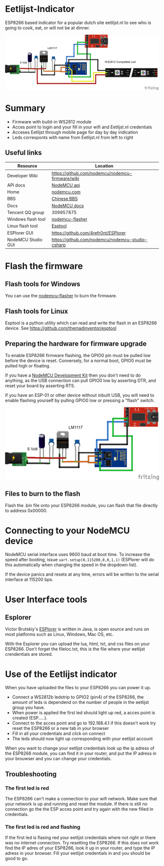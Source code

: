 # Eetlijst-Indicator
ESP8266 based indicator for a popular dutch site eetlijst.nl to see who is going to cook, eat, or will not be at dinner.

![Schematic](https://github.com/wytsem/Eetlijst-Indicator/blob/master/Schematic.png)

# Summary

- Firmware with build-in WS2812 module
- Acces point to login and your fill in your wifi and Eetlijst.nl credentials
- Acceses Eetlijst through mobile page for day by day indication
- Leds corresponts with name from Eetlijst.nl from left to right

## Useful links

| Resource | Location |
| -------------- | -------------- |
| Developer Wiki       | https://github.com/nodemcu/nodemcu-firmware/wiki |
| API docs             | [NodeMCU api](https://github.com/nodemcu/nodemcu-firmware/wiki/nodemcu_api_en) |
| Home                 | [nodemcu.com](http://www.nodemcu.com) |
| BBS                  | [Chinese BBS](http://bbs.nodemcu.com) |
| Docs                 | [NodeMCU docs](http://www.nodemcu.com/docs/) |
| Tencent QQ group     | 309957875 |
| Windows flash tool   | [nodemcu-flasher](https://github.com/nodemcu/nodemcu-flasher) |
| Linux flash tool     | [Esptool](https://github.com/themadinventor/esptool) |
| ESPlorer GUI         | https://github.com/4refr0nt/ESPlorer |
| NodeMCU Studio GUI   | https://github.com/nodemcu/nodemcu-studio-csharp |


# Flash the firmware

## Flash tools for Windows

You can use the [nodemcu-flasher](https://github.com/nodemcu/nodemcu-flasher) to burn the firmware.

## Flash tools for Linux

Esptool is a python utility which can read and write the flash in an ESP8266 device. See https://github.com/themadinventor/esptool

## Preparing the hardware for firmware upgrade

To enable ESP8266 firmware flashing, the GPIO0 pin must be pulled low before
the device is reset. Conversely, for a normal boot, GPIO0 must be pulled high
or floating.

If you have a [NodeMCU Development Kit](http://www.nodemcu.com/index_en.html) then
you don't need to do anything, as the USB connection can pull GPIO0
low by asserting DTR, and reset your board by asserting RTS.

If you have an ESP-01 or other device without inbuilt USB, you will need to
enable flashing yourself by pulling GPIO0 low or pressing a "flash" switch.

![Schematic Flash](https://github.com/wytsem/Eetlijst-Indicator/blob/master/Schematic_flash.png)

## Files to burn to the flash

Flash the .bin file onto your ESP8266 module, you can flash that file directly to address 0x00000.

# Connecting to your NodeMCU device

NodeMCU serial interface uses 9600 baud at boot time. To increase the speed after booting, issue `uart.setup(0,115200,8,0,1,1)` (ESPlorer will do this automatically when changing the speed in the dropdown list).

If the device panics and resets at any time, errors will be written to the serial interface at 115200 bps.

# User Interface tools

## Esplorer

Victor Brutskiy's [ESPlorer](https://github.com/4refr0nt/ESPlorer) is written in Java, is open source and runs on most platforms such as Linux, Windows, Mac OS, etc.

With the Esplorer you can upload the lua, html, txt, and css files on your ESP8266. Don't forget the fileloc.txt, this is the file where your eetlijst crendentials are stored.

# Use of the Eetlijst indicator

When you have uploaded the files to your ESP8266 you can power it up.

- Connect a WS2812b ledstrip to GPIO2 (pin4) of the ESP8266, the amount of leds is dependend on the number of people in the eetlijst group you have.
- When power is applied the first led should light up red, a acces point is created (ESP.....).
- Connect to the acces point and go to 192.168.4.1 if this doesn't work try reset the ESP8266 or a new tab in your browser
- Fill in all your credentials and click on connect
- The leds should now light up corresponding with your eetlijst account

When you want to change your eetlijst credentials look up the ip adress of the ESP8266 module, you can find it in your router, and put the IP adress in your brouwser and you can change your credentials.

## Troubleshooting

### The first led is red
The ESP8266 can't make a connection to your wifi network. Make sure that your network is up and running and reset the module. If there is still no connection go the the ESP acces point and try again with the new filled in credentials.

### The first led is red and flashing
If the first led is flasing red your eetlijst credentials where not right or there was no internet connection. Try resetting the ESP8266.
If this does not work find the IP adres of your ESP8266, look it up in your router, and type the IP adress in your browser. Fill your eetlijst credentials in and you should be good to go.
